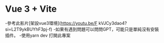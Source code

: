 # Vue 3 + Vite

-參考此影片[架設vue3環境](https://youtu.be/F
kVJCy3dao4?si=L2T9ykBUYhF3pj-f) 
-如果有遇到問題可以問問GPT，可能只是單純沒有安裝插件。
-使用yarn dev 打開此專案 